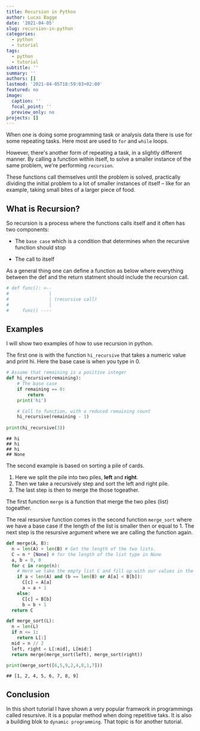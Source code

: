 ```yaml
---
title: Recursion in Python
author: Lucas Bagge
date: '2021-04-05'
slug: recursion-in-python
categories:
  - python
  - tutorial
tags:
  - python
  - tutorial
subtitle: ''
summary: ''
authors: []
lastmod: '2021-04-05T18:59:03+02:00'
featured: no
image:
  caption: ''
  focal_point: ''
  preview_only: no
projects: []
---
```





When one is doing some programming task or analysis data there is use for some repeating tasks. Here most are used to `for` and `while` loops. 

However, there's another form of repeating a task, in a slightly different manner. By calling a function within itself, to solve a smaller instance of the same problem, we're performing `recursion`.

These functions call themselves until the problem is solved, practically dividing the initial problem to a lot of smaller instances of itself – like for an example, taking small bites of a larger piece of food.

## What is Recursion?

So recursion is a process where the functions calls itself and it often has two components:

- The `base case` which is a condition that determines when the recursive function should stop

- The call to itself

As a general thing one can define a function as below where everything between the def and the return statment should include the recursion call.



```python
# def func(): <--
#               |
#               | (recursive call)
#               |
#     func() ----
```

## Examples

I will show two examples of how to use recursion in python.

The first one is with the function `hi_recursive` that takes a numeric value and print hi. Here the base case is when you type in 0. 


```python
# Assume that remaining is a positive integer
def hi_recursive(remaining):
    # The base case
    if remaining == 0:
        return
    print('hi')

    # Call to function, with a reduced remaining count
    hi_recursive(remaining - 1)
    
print(hi_recursive(3))
```

```
## hi
## hi
## hi
## None
```

The second example is based on sorting a pile of cards.

1) Here we split the pile into two piles, **left** and **right**.
2) Then we take a recursively step and sort the left and right pile.
3) The last step is then to merge the those togeather.

The first function `merge` is a function that merge the two piles (list) togeather.

The real resursive function comes in the second function `merge_sort` where we have a base case if the length of the list is smaller then or equal to 1. The next step is the  resursive argument where we are calling the function again. 



```python
def merge(A, B):
  n = len(A) + len(B) # Get the length of the two lists.
  C = n * [None] # for the length of the list type in None
  a, b = 0, 0
  for c in range(n):
    # Here we take the empty list C and fill up with our values in the lists.
    if a < len(A) and (b == len(B) or A[a] < B[b]):
      C[c] = A[a]
      a = a + 1
    else:
      C[c] = B[b]
      b = b + 1
  return C

def merge_sort(L):
  n = len(L)
  if n <= 1:
    return L[:]
  mid = n // 2
  left, right = L[:mid], L[mid:]
  return merge(merge_sort(left), merge_sort(right))
```


```python
print(merge_sort([6,5,9,2,4,8,1,7]))
```

```
## [1, 2, 4, 5, 6, 7, 8, 9]
```

## Conclusion

In this short tutorial I have shown a very popular framwork in programmings called resursive. It is a popular method when doing repetitive taks. It is also a building blok to `dynamic programming`. That topic is for another tutorial.  
